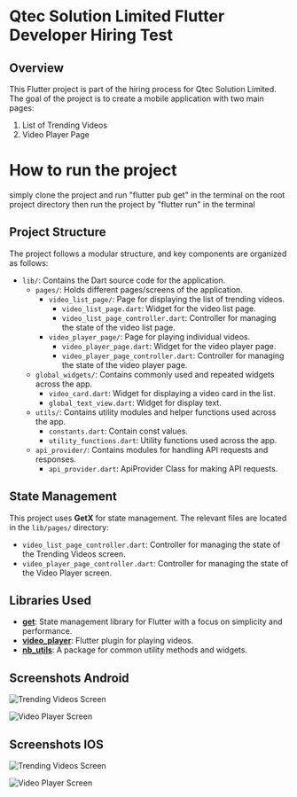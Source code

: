 # Qtec Solution Limited Flutter Developer Hiring Test

## Overview

This Flutter project is part of the hiring process for Qtec Solution Limited. The goal of the project is to create a mobile application with two main pages:
1. List of Trending Videos
2. Video Player Page

# How to run the project
simply clone the project and run "flutter pub get" in the terminal on the root project directory
then run the project by "flutter run" in the terminal


## Project Structure

The project follows a modular structure, and key components are organized as follows:

- `lib/`: Contains the Dart source code for the application.
    - `pages/`: Holds different pages/screens of the application.
        - `video_list_page/`: Page for displaying the list of trending videos.
            - `video_list_page.dart`: Widget for the video list page.
            - `video_list_page_controller.dart`: Controller for managing the state of the video list page.
        - `video_player_page/`: Page for playing individual videos.
            - `video_player_page.dart`: Widget for the video player page.
            - `video_player_page_controller.dart`: Controller for managing the state of the video player page.
    - `global_widgets/`: Contains commonly used and repeated widgets across the app.
        - `video_card.dart`: Widget for displaying a video card in the list.
        - `global_text_view.dart`: Widget for display text.
    - `utils/`: Contains utility modules and helper functions used across the app.
        - `constants.dart`: Contain const values.
        - `utility_functions.dart`: Utility functions used across the app.
    - `api_provider/`: Contains modules for handling API requests and responses.
        - `api_provider.dart`: ApiProvider Class for making API requests.

## State Management

This project uses **GetX** for state management. The relevant files are located in the `lib/pages/` directory:

- `video_list_page_controller.dart`: Controller for managing the state of the Trending Videos screen.
- `video_player_page_controller.dart`: Controller for managing the state of the Video Player screen.

## Libraries Used

- **[get](https://pub.dev/packages/get)**: State management library for Flutter with a focus on simplicity and performance.
- **[video_player](https://pub.dev/packages/video_player)**: Flutter plugin for playing videos.
- **[nb_utils](https://pub.dev/packages/nb_utils)**: A package for common utility methods and widgets.

## Screenshots Android

![Trending Videos Screen](video_list_page.jpeg)

![Video Player Screen](video_player_page.jpeg)

## Screenshots IOS

![Trending Videos Screen](video_list_page.png)

![Video Player Screen](video_player_page.png)



